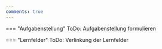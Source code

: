 ```yaml
---
comments: true
---
```


=== "Aufgabenstellung"
    ToDo: Aufgabenstellung formulieren

=== "Lernfelder"
    ToDo: Verlinkung der Lernfelder
    <!--
    [LZ_7905](https://futuremem-docs-xemax.eu.pythonanywhere.com/de/data/5000_lze_08/#D018517E-59AF-0846-87A7-B042BE7B1519)
    oder 
    <a href="http://example.com/" target="_blank">Hello, world!</a>
    -->